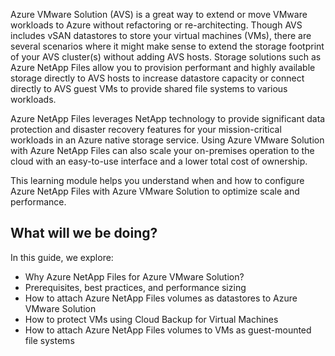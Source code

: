 Azure VMware Solution (AVS) is a great way to extend or move VMware workloads to Azure without refactoring or re-architecting. Though AVS includes vSAN datastores to store your virtual machines (VMs), there are several scenarios where it might make sense to extend the storage footprint of your AVS cluster(s) without adding AVS hosts. Storage solutions such as Azure NetApp Files allow you to provision performant and highly available storage directly to AVS hosts to increase datastore capacity or connect directly to AVS guest VMs to provide shared file systems to various workloads.

Azure NetApp Files leverages NetApp technology to provide significant data protection and disaster recovery features for your mission-critical workloads in an Azure native storage service. Using Azure VMware Solution with Azure NetApp Files can also scale your on-premises operation to the cloud with an easy-to-use interface and a lower total cost of ownership.

This learning module helps you understand when and how to configure Azure NetApp Files with Azure VMware Solution to optimize scale and performance.

## What will we be doing? 

In this guide, we explore:

- Why Azure NetApp Files for Azure VMware Solution?
- Prerequisites, best practices, and performance sizing
- How to attach Azure NetApp Files volumes as datastores to Azure VMware Solution
- How to protect VMs using Cloud Backup for Virtual Machines
- How to attach Azure NetApp Files volumes to VMs as guest-mounted file systems

